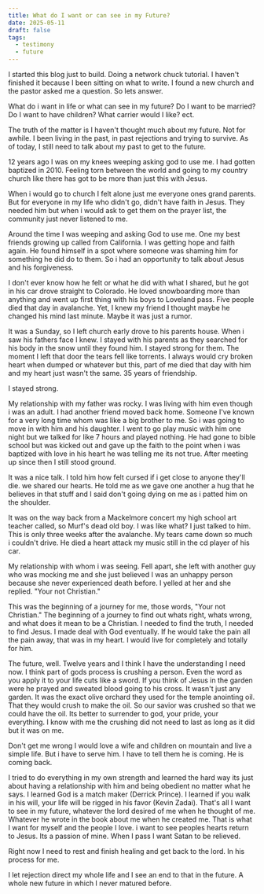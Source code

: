 ```yaml
---
title: What do I want or can see in my Future?
date: 2025-05-11
draft: false
tags:
  - testimony
  - future
---
```



I started this blog just to build. Doing a network chuck tutorial. I haven't finished it because I been sitting on what to write. I found a new church and the pastor asked me a question. So lets answer.

What do i want in life or what can see in my future? Do I want to be married? Do I want to have children?  What carrier would I like? ect.

The truth of the matter is I haven't thought much about my future. Not for awhile. I been living in the past, in past rejections and trying to survive.  As of today, I still need to talk about my past to get to the future.

12 years ago I was on my knees weeping asking god to use me. I had gotten baptized in 2010.  Feeling torn between the world and going to my country church like there has got to be more than just this with Jesus.  

When i would go to church I felt alone just me everyone ones grand parents. But for everyone in my life who didn't go, didn't have faith in Jesus.  They needed him but when i would ask to get them on the prayer list, the community just never listened to me. 

Around the time I was weeping and asking God to use me. One my best friends growing up called from California. I was getting hope and faith again. He found himself in a spot where someone was shaming him for something he did do to them. So i had an opportunity to talk about Jesus and his forgiveness.

I don't ever know how he felt or what he did with what I shared, but he got in his car drove straight to Colorado. He loved snowboarding more than anything and went up first thing with his boys to Loveland pass. Five people died that day in avalanche. Yet, I knew my friend I thought maybe he changed his mind last minute. Maybe it was just a rumor.

It was a Sunday, so I left church early drove to his parents house. When i saw his fathers face I knew. I stayed with his parents as they searched for his body in the snow until they found him. I stayed strong for them. The moment I left that door the tears fell like torrents.  I always would cry broken heart when dumped or whatever but this, part of me died that day with him and my heart just wasn't the same. 35 years of friendship.

I stayed strong.

My relationship with my father was rocky. I was living with him even though i was an adult. I had another friend moved back home. Someone I've known for a very long time whom was like a big brother to me. So i was going to move in with him and his daughter. I went to go play music with him one night but we talked for like 7 hours and played nothing.  He had gone to bible school but was kicked out and gave up the faith to the point when i was baptized with love in his heart he was telling me its not true. After meeting up since then I still stood ground.

It was a nice talk. I told him how felt cursed if i get close to anyone they'll die. we shared our hearts. He told me as we gave one another a hug that he believes in that stuff and I said don't going dying on me as i patted him on the shoulder.

It was on the way back from a Mackelmore concert my high school art teacher called, so Murf's dead old boy. I was like what? I just talked to him. This is only three weeks after the avalanche. My tears came down so much i couldn't drive. He died a heart attack my music still in the cd player of his car.

My relationship with whom i was seeing. Fell apart, she left with another guy who was mocking me and she just believed I was an unhappy person because she never experienced death before. I yelled at her and she replied.  "Your not Christian."

This was the beginning of a journey for me, those words, "Your not Christian." The beginning of a journey to find out whats right, whats wrong, and what does it mean to be a Christian. I needed to find the truth, I needed to find Jesus. I made deal with God eventually. If he would take the pain all the pain away, that was in my heart. I would live for completely and totally for him.

The future, well.  Twelve years and I think I have the understanding I need now. I think part of gods process is crushing a person. Even the word as you apply it to your life cuts like a sword. If you think of Jesus in the garden were he prayed and sweated blood going to his cross. It wasn't just any garden. It was the exact olive orchard they used for the temple anointing oil. That they would crush to make the oil. So our savior was crushed so that we could have the oil. Its better to surrender to god, your pride, your everything. I know with me the crushing did not need to last as long as it did but it was on me.

Don't get me wrong I would love a wife and children on mountain and live a simple life. But i have to serve him. I have to tell them he is coming. He is coming back.

I tried to do everything in my own strength and learned the hard way its just about having a relationship with him and being obedient no matter what he says. I learned God is a match maker (Derrick Prince). I learned if you walk in his will, your life will be rigged in his favor (Kevin Zadai).  That's all I want to see in my future, whatever the lord desired of me when he thought of me. Whatever he wrote in the book about me when he created me.  That is what I want for myself and the people I love.  i want to see peoples hearts return to Jesus.  Its a passion of mine. When I pass I want Satan to be relieved.

Right now I need to rest and finish healing and get back to the lord. In his process for me. 

I let rejection direct my whole life and I see an end to that in the future. A whole new future in which I never matured before.